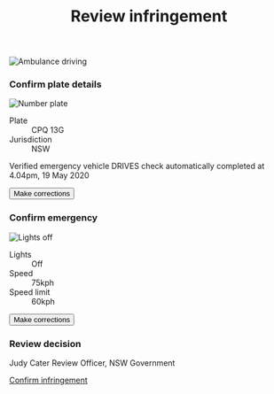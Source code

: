 <div class="case">
  <header>
    <h1>Review infringement</h1>
  </header>

  <div class="nsw-grid">
    <div class="nsw-col--half infringement-image">
      <img src="{{ '/assets/images/Ambulance-nolights-box.png' | url }}" alt="Ambulance driving">
    </div>
    <div class="nsw-col--half">
      <div class="panel">
        <h3><i></i>Confirm plate details</h3>
        <div class="content">
          <div class="image-excerpt">
            <img src="{{ '/assets/images/plates-nolights.png' | url }}" alt="Number plate">
          </div>
          <dl class="details">
            <dt>Plate</dt>
            <dd class="plate">
              <span>CPQ 13G</span>
            </dd>
            <dt>Jurisdiction</dt>
            <dd class="jurisdiction">
              <span>NSW</span>
            </dd>
          </dl>
          <p class="verification-status verified">
            <i></i>
            <span class="status">Verified emergency vehicle</span>
            <span class="lookup-at">DRIVES check automatically completed at 4.04pm, 19 May 2020</span>
          </p>
          <p class="actions">
            <button class="nsw-button nsw-button--outline">Make corrections</button>
          </p>
        </div>
      </div>
      <div class="panel">
        <h3><i></i>Confirm emergency</h3>
        <div class="content">
          <div class="image-excerpt">
            <img src="{{ '/assets/images/lightsoff.png' | url }}" alt="Lights off">
          </div>
          <dl class="details">
            <dt>Lights</dt>
            <dd class="lights">
              <span>Off</span>
            </dd>
            <dt>Speed</dt>
            <dd class="speed">
              <span>75kph</span>
            </dd>
            <dt>Speed limit</dt>
            <dd class="speed-limit">
              <span>60kph</span>
            </dd>
          </dl>
          <p class="actions">
            <button class="nsw-button nsw-button--outline">Make corrections</button>
          </p>
        </div>
      </div>
      <div class="panel">
        <h3>Review decision</h3>
        <div class="content">
          <p class="adjudicator">
            <i></i>
            <span class="name">Judy Cater</span>
            <span>Review Officer, NSW Government</span>
          </p>
          <p class="actions">
            <a href="{{ '/fine' | url }}" class="nsw-button nsw-button--primary">Confirm infringement</a>
          </p>
        </div>
      </div>
    </div>
  </div>
</div>
